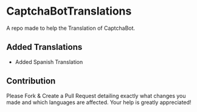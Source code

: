 # CaptchaBotTranslations
A repo made to help the Translation of CaptchaBot.

## Added Translations
+ Added Spanish Translation


## Contribution
Please Fork & Create a Pull Request detailing exactly what changes you made and which languages are affected. Your help is greatly appreciated!
